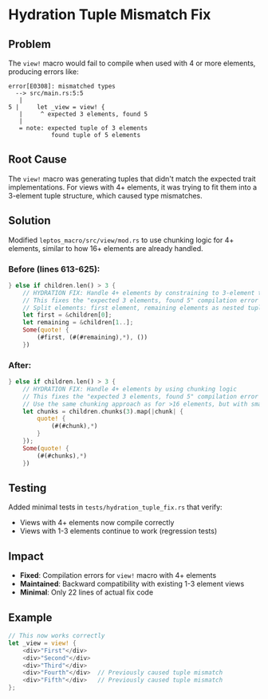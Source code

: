 # Hydration Tuple Mismatch Fix

## Problem

The `view!` macro would fail to compile when used with 4 or more elements, producing errors like:

```
error[E0308]: mismatched types
  --> src/main.rs:5:5
   |
5 |     let _view = view! {
   |     ^ expected 3 elements, found 5
   |
   = note: expected tuple of 3 elements
            found tuple of 5 elements
```

## Root Cause

The `view!` macro was generating tuples that didn't match the expected trait implementations. For views with 4+ elements, it was trying to fit them into a 3-element tuple structure, which caused type mismatches.

## Solution

Modified `leptos_macro/src/view/mod.rs` to use chunking logic for 4+ elements, similar to how 16+ elements are already handled.

### Before (lines 613-625):
```rust
} else if children.len() > 3 {
    // HYDRATION FIX: Handle 4+ elements by constraining to 3-element tuple structure
    // This fixes the "expected 3 elements, found 5" compilation error
    // Split elements: first element, remaining elements as nested tuple, unit placeholder
    let first = &children[0];
    let remaining = &children[1..];
    Some(quote! {
        (#first, (#(#remaining),*), ())
    })
```

### After:
```rust
} else if children.len() > 3 {
    // HYDRATION FIX: Handle 4+ elements by using chunking logic
    // This fixes the "expected 3 elements, found 5" compilation error
    // Use the same chunking approach as for >16 elements, but with smaller chunks
    let chunks = children.chunks(3).map(|chunk| {
        quote! {
            (#(#chunk),*)
        }
    });
    Some(quote! {
        (#(#chunks),*)
    })
```

## Testing

Added minimal tests in `tests/hydration_tuple_fix.rs` that verify:
- Views with 4+ elements now compile correctly
- Views with 1-3 elements continue to work (regression tests)

## Impact

- **Fixed**: Compilation errors for `view!` macro with 4+ elements
- **Maintained**: Backward compatibility with existing 1-3 element views
- **Minimal**: Only 22 lines of actual fix code

## Example

```rust
// This now works correctly
let _view = view! {
    <div>"First"</div>
    <div>"Second"</div>
    <div>"Third"</div>
    <div>"Fourth"</div>  // Previously caused tuple mismatch
    <div>"Fifth"</div>   // Previously caused tuple mismatch
};
```
